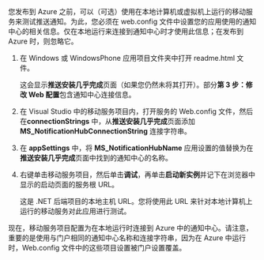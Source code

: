 ﻿
您发布到 Azure 之前，可以（可选）使用在本地计算机或虚拟机上运行的移动服务来测试推送通知。为此，您必须在 web.config 文件中设置您的应用使用的通知中心的相关信息。仅在本地运行来连接到通知中心时才使用此信息；在发布到 Azure 时，则忽略它。

1. 在 Windows 或 WindowsPhone 应用项目文件夹中打开 readme.html 文件。 

    这会显示**推送安装几乎完成**页面（如果您仍然未将其打开）。部分**第 3 步：修改 Web 配置**包含通知中心连接信息。

2. 在 Visual Studio 中的移动服务项目内，打开服务的 Web.config 文件，然后在**connectionStrings** 中，从**推送安装几乎完成**页面添加 **MS_NotificationHubConnectionString** 连接字符串。

3. 在 **appSettings** 中，将 **MS_NotificationHubName** 应用设置的值替换为在**推送安装几乎完成**页面中找到的通知中心的名称。

4. 右键单击移动服务项目，然后单击**调试**，再单击**启动新实例**并记下在浏览器中显示的启动页面的服务根 URL。

    这是 .NET 后端项目的本地主机 URL。您将使用此 URL 来针对本地计算机上运行的移动服务对此应用进行测试。

现在，移动服务项目配置为在本地运行时连接到 Azure 中的通知中心。请注意，重要的是使用与门户相同的通知中心名称和连接字符串，因为在 Azure 中运行时，Web.config 文件中的这些项目设置被门户设置覆盖。 
